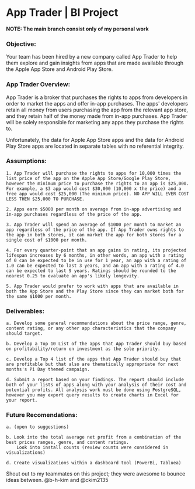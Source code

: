 # App Trader | BI Project
**NOTE: The main branch consist only of my personal work**
### Objective:
Your team has been hired by a new company called App Trader to help them explore and gain insights from apps that are made available through the Apple App Store and Android Play Store.   

### App Trader Overview:
App Trader is a broker that purchases the rights to apps from developers in order to market the apps and offer in-app purchases. The apps' developers retain all money from users purchasing the app from the relevant app store, and they retain half of the money made from in-app purchases. App Trader will be solely responsible for marketing any apps they purchase the rights to.

Unfortunately, the data for Apple App Store apps and the data for Android Play Store apps are located in separate tables with no referential integrity.


### Assumptions:

	1. App Trader will purchase the rights to apps for 10,000 times the list price of the app on the Apple App Store/Google Play Store, however the minimum price to purchase the rights to an app is $25,000. For example, a $3 app would cost $30,000 (10,000 x the price) and a free app would cost $25,000 (The minimum price). NO APP WILL EVER COST LESS THEN $25,000 TO PURCHASE.

	2. Apps earn $5000 per month on average from in-app advertising and in-app purchases regardless of the price of the app.

	3. App Trader will spend an average of $1000 per month to market an app regardless of the price of the app. If App Trader owns rights to the app in both stores, it can market the app for both stores for a single cost of $1000 per month.

	4. For every quarter-point that an app gains in rating, its projected lifespan increases by 6 months, in other words, an app with a rating of 0 can be expected to be in use for 1 year, an app with a rating of 1.0 can be expected to last 3 years, and an app with a rating of 4.0 can be expected to last 9 years. Ratings should be rounded to the nearest 0.25 to evaluate an app's likely longevity.

	5. App Trader would prefer to work with apps that are available in both the App Store and the Play Store since they can market both for the same $1000 per month.

 ### Deliverables:
	
	a. Develop some general recommendations about the price range, genre, content rating, or any other app characteristics that the company should target.

	b. Develop a Top 10 List of the apps that App Trader should buy based on profitability/return on investment as the sole priority.

	c. Develop a Top 4 list of the apps that App Trader should buy that are profitable but that also are thematically appropriate for next months's Pi Day themed campaign.

	d. Submit a report based on your findings. The report should include both of your lists of apps along with your analysis of their cost and potential profits. All analysis work must be done using PostgreSQL, however you may export query results to create charts in Excel for your report.

### Future Recomendations:
	
	a. (open to suggestions)

	b. Look into the total average net profit from a combination of the best prices ranges, genre, and content ratings.
		Look into install counts (review counts were considered in visualizations) 

	d. Create visualizations within a dashboard tool (PowerBi, Tabluea)



Shout out to my teammates on this project; they were awesome to bounce ideas between. 
@b-h-kim and @ckim2135
